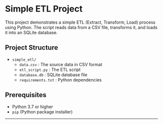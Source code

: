 # Simple ETL Project

This project demonstrates a simple ETL (Extract, Transform, Load) process using Python. The script reads data from a CSV file, transforms it, and loads it into an SQLite database.

## Project Structure

- `simple_etl/`
  - `data.csv` : The source data in CSV format
  - `etl_script.py` : The ETL script
  - `database.db` : SQLite database file
  - `requirements.txt` : Python dependencies

## Prerequisites

- Python 3.7 or higher
- `pip` (Python package installer)

---
